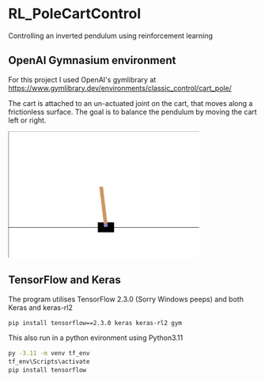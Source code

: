 # RL_PoleCartControl
Controlling an inverted pendulum using reinforcement learning

## OpenAI Gymnasium environment
For this project I used OpenAI's gymlibrary at https://www.gymlibrary.dev/environments/classic_control/cart_pole/

The cart is attached to an un-actuated joint on the cart, that moves along a frictionless surface. The goal is to balance the pendulum by moving the cart left or right.

![Inverted Pendulum](image.png)


## TensorFlow and Keras
The program utilises TensorFlow 2.3.0 (Sorry Windows peeps) and both Keras and keras-rl2
```bash
pip install tensorflow==2.3.0 keras keras-rl2 gym
```
This also run in a python evironment using Python3.11
```bash
py -3.11 -m venv tf_env
tf_env\Scripts\activate
pip install tensorflow
```